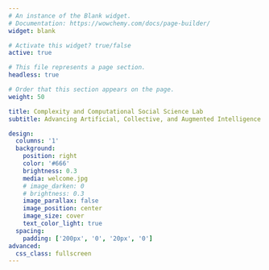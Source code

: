 ```yaml
---
# An instance of the Blank widget.
# Documentation: https://wowchemy.com/docs/page-builder/
widget: blank

# Activate this widget? true/false
active: true

# This file represents a page section.
headless: true

# Order that this section appears on the page.
weight: 50

title: Complexity and Computational Social Science Lab
subtitle: Advancing Artificial, Collective, and Augmented Intelligence

design:
  columns: '1'
  background:
    position: right
    color: '#666'
    brightness: 0.3
    media: welcome.jpg
    # image_darken: 0
    # brightness: 0.3
    image_parallax: false
    image_position: center
    image_size: cover
    text_color_light: true
  spacing:
    padding: ['200px', '0', '20px', '0']
advanced:
  css_class: fullscreen
---
```

